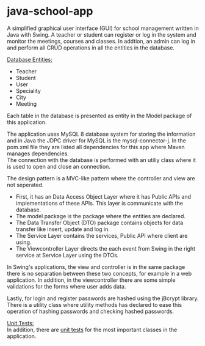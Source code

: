 # java-school-app

A simplified graphical user interface (GUI) for school management written in Java with Swing. A teacher or student can register or log in the system and
monitor the meetings, courses and classes. In addtion, an admin can log in and perform all CRUD operations in all the entities in the database.

<ins>Database Entities:</ins><br>
* Teacher
* Student
* User
* Speciality
* City
* Meeting


Each table in the database is presented as entity in the Model package of this application.


The application uses MySQL 8 database system for storing the information and in Java the JDPC driver for MySQL is the mysql-connector-j. In the pom.xml file they are listed all dependencies for this app where Maven manages dependencies.<br>
The connection with the database is performed with an utiliy class where it is used to open and close an connection.

The design pattern is a MVC-like pattern where the controller and view are not seperated.
* First, it has an Data Access Object Layer where it has Public APIs and implementations of these APIs. This layer is communicate with the database.
* The model package is the package where the entities are declared.
* The Data Transfer Object (DTO) package contains objects for data transfer like insert, update and log in.
* The Service Layer contains the services, Public API where client are using.
* The Viewcontroller Layer directs the each event from Swing in the right service at Service Layer using the DTOs.

In Swing's applications, the view and controller is in the same package there is no separation between these two concepts, for example
in a web application.
In addition, in the viewcontroller there are some simple validations for the forms where user adds data.

Lastly, for login and register passwords are hashed using the jBcrypt library. There is a utility class where utility methods has declared to ease this operation
of hashing passwords and checking hashed passwords.

<ins>Unit Tests:</ins><br>
In addition, there are [unit tests](src/test) for the most important classes in the application.
